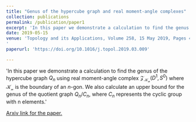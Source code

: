 ```yaml
---
title: "Genus of the hypercube graph and real moment-angle complexes"
collection: publications
permalink: /publication/paper1
excerpt: 'In this paper we demonstrate a calculation to find the genus of the hypercube graph $Q_n$ using real moment-angle complex $\mathcal{Z}_{\mathcal{K_n}}(D^1,S^0)$ where $\mathcal{K_n}$ is the boundary of an $n$-gon. We also calculate an upper bound for the genus of the quotient graph $Q_n/C_n$, where $C_n$ represents the cyclic group with n elements.'
date: 2019-05-15
venue: 'Topology and its Applications, Volume 258, 15 May 2019, Pages 415-424
'
paperurl: 'https://doi.org/10.1016/j.topol.2019.03.009'

---
```

'In this paper we demonstrate a calculation to find the genus of the hypercube graph $Q_n$ using real moment-angle complex $\mathcal{Z}_{\mathcal{K_n}}(D^1,S^0)$ where $\mathcal{K_n}$ is the boundary of an $n$-gon. We also calculate an upper bound for the genus of the quotient graph $Q_n/C_n$, where $C_n$ represents the cyclic group with n elements.'

[Arxiv link for the paper.](https://arxiv.org/pdf/1806.10220.pdf)
